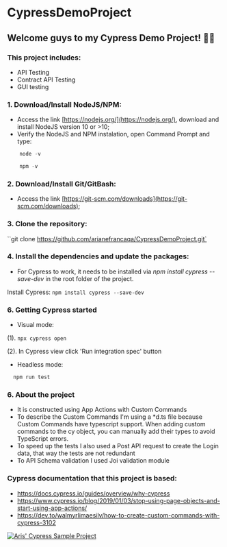 # CypressDemoProject

## Welcome guys to my Cypress Demo Project! :raising_hand_woman: 
### This project includes:
- API Testing
- Contract API Testing
- GUI testing

### 1. Download/Install NodeJS/NPM:

- Access the link [https://nodejs.org/](https://nodejs.org/), download and install NodeJS version 10 or >10;
- Verify the NodeJS and NPM instalation, open Command Prompt and type:

```javascript
    node -v 
```

```javascript
    npm -v
```


### 2. Download/Install Git/GitBash:

- Access the link [https://git-scm.com/downloads](https://git-scm.com/downloads);


### 3. Clone the repository:

``git clone https://github.com/arianefrancaqa/CypressDemoProject.git`

### 4. Install the dependencies and update the packages:

 - For Cypress to work, it needs to be installed via *npm install cypress --save-dev* in the root folder of the project.

 Install Cypress:
``npm install cypress --save-dev``

### 6. Getting Cypress started
- Visual mode:

(1). 
    ```
        npx cypress open
    ```

(2). 
    In Cypress view click 'Run integration spec' button

- Headless mode:

```javascript
  npm run test
```

### 6. About the project
- It is constructed using App Actions with Custom Commands
- To describe the Custom Commands I'm using a *d.ts file because Custom Commands have typescript support. When adding custom commands to the cy object, you can manually add their types to avoid TypeScript errors.
- To speed up the tests I also used a Post API request to create the Login data, that way the tests are not redundant
- To API Schema validation I used Joi validation module

### Cypress documentation that this project is based:
- https://docs.cypress.io/guides/overview/why-cypress
- https://www.cypress.io/blog/2019/01/03/stop-using-page-objects-and-start-using-app-actions/
- https://dev.to/walmyrlimaesilv/how-to-create-custom-commands-with-cypress-3102


[![Aris' Cypress Sample Project](https://img.shields.io/endpoint?url=https://dashboard.cypress.io/badge/simple/vkof2w&style=flat&logo=cypress)](https://dashboard.cypress.io/projects/vkof2w/runs)

